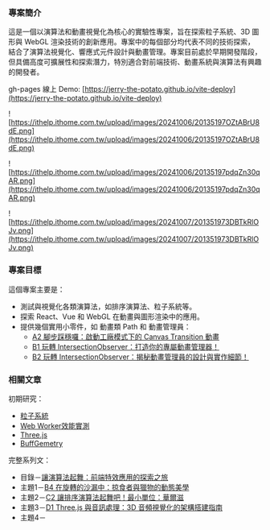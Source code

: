 ### 專案簡介
這是一個以演算法和動畫視覺化為核心的實驗性專案，旨在探索粒子系統、3D 圖形與 WebGL 渲染技術的創新應用。專案中的每個部分均代表不同的技術探索，結合了演算法視覺化、響應式元件設計與動畫管理。專案目前處於早期開發階段，但具備高度可擴展性和探索潛力，特別適合對前端技術、動畫系統與演算法有興趣的開發者。

gh-pages 線上 Demo: [https://jerry-the-potato.github.io/vite-deploy](https://jerry-the-potato.github.io/vite-deploy)

![https://ithelp.ithome.com.tw/upload/images/20241006/20135197OZtABrU8dE.png](https://ithelp.ithome.com.tw/upload/images/20241006/20135197OZtABrU8dE.png)

![https://ithelp.ithome.com.tw/upload/images/20241006/20135197pdqZn30qAR.png](https://ithelp.ithome.com.tw/upload/images/20241006/20135197pdqZn30qAR.png)

![https://ithelp.ithome.com.tw/upload/images/20241007/201351973DBTkRlOJv.png](https://ithelp.ithome.com.tw/upload/images/20241007/201351973DBTkRlOJv.png)

### 專案目標
這個專案主要是：
* 測試與視覺化各類演算法，如排序演算法、粒子系統等。
* 探索 React、Vue 和 WebGL 在動畫與圖形渲染中的應用。
* 提供幾個實用小零件，如 動畫類 Path 和 動畫管理員：
    * [A2 腳步踩穩囉：啟動工廠模式下的 Canvas Transition 動畫](https://ithelp.ithome.com.tw/articles/10351066)
    * [B1 玩轉 IntersectionObserver：打造你的專屬動畫管理器！](https://ithelp.ithome.com.tw/articles/10355796)
    * [B2 玩轉 IntersectionObserver：揭秘動畫管理員的設計與實作細節！](https://ithelp.ithome.com.tw/articles/10355832)

### 相關文章
初期研究：
* [粒子系統](https://ithelp.ithome.com.tw/articles/10341245)
* [Web Worker效能實測](https://ithelp.ithome.com.tw/articles/10341355)
* [Three.js](https://ithelp.ithome.com.tw/articles/10341610)
* [BuffGemetry](https://ithelp.ithome.com.tw/articles/10341831)

完整系列文：
* 目錄－[讓演算法起舞：前端特效應用的探索之旅](https://ithelp.ithome.com.tw/users/20135197/ironman/7565)
* 主題1－[B4 在旋轉的沙漏中：掠食者與獵物的動態美學](https://ithelp.ithome.com.tw/articles/10358208)
* 主題2－[C2 讓排序演算法起舞吧！最小單位：華爾滋](https://ithelp.ithome.com.tw/articles/10361096)
* 主題3－[D1 Three.js 與音訊處理：3D 音頻視覺化的架構搭建指南](https://ithelp.ithome.com.tw/articles/10364878)
* 主題4－